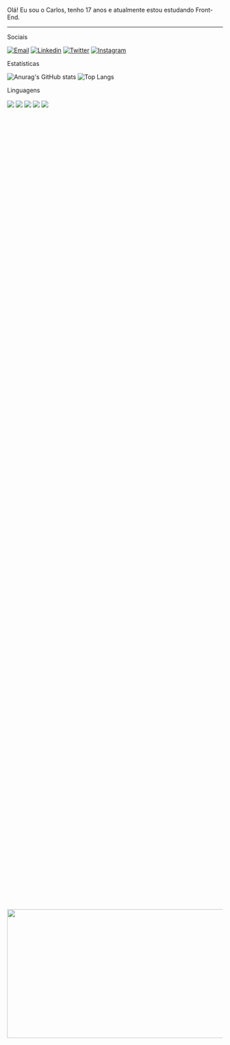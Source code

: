 Olá! Eu sou o Carlos, tenho 17 anos e atualmente estou estudando Front-End.
<br>
<hr>

Sociais
<br>
  
[![Email](https://img.shields.io/badge/Gmail-D14836?style=for-the-badge&logo=gmail&logoColor=white)](mailto:ce501@gmail.com)
[![Linkedin](https://img.shields.io/badge/LinkedIn-0077B5?style=for-the-badge&logo=linkedin&logoColor=white)](https://www.linkedin.com/in/carlos-eduardo-arenhardt-scain-727bb7261/)
[![Twitter](https://img.shields.io/badge/Twitter-1DA1F2?style=for-the-badge&logo=twitter&logoColor=white)](https://twitter.com/eoCxrlosz_)
[![Instagram](https://img.shields.io/badge/Instagram-E4405F?style=for-the-badge&logo=instagram&logoColor=white)](https://www.instagram.com/eocxrlosz/)

Estatísticas

![Anurag's GitHub stats](https://github-readme-stats.vercel.app/api?username=eoCxrlosz&show_icons=true&theme=dracula)
![Top Langs](https://github-readme-stats.vercel.app/api/top-langs/?username=eoCxrlosz&hide_progress=false=html&layout=compact=true&theme=transparent)

Linguagens
  
<div style="display: inline_block">
  <img align="center" src="https://img.shields.io/badge/HTML-239120?style=for-the-badge&logo=html5&logoColor=white">
  <img align="center" src="https://img.shields.io/badge/CSS-239120?&style=for-the-badge&logo=css3&logoColor=white">
  <img align="center" src="https://img.shields.io/badge/JavaScript-F7DF1E?style=for-the-badge&logo=javascript&logoColor=black">
  <img align="center" src="https://img.shields.io/badge/Node.js-43853D?style=for-the-badge&logo=node.js&logoColor=white">
  <img align="center" src="https://img.shields.io/badge/TypeScript-007ACC?style=for-the-badge&logo=typescript&logoColor=white"> 
  </div>

<br>

<div style="display: flex; justify-content: center; align-items: center; height: 100vh;">
  <img src="https://user-images.githubusercontent.com/109439122/219806802-c6d698a1-4868-472d-b659-f3c5919a6a68.gif" width="700" height="300">
</div>


